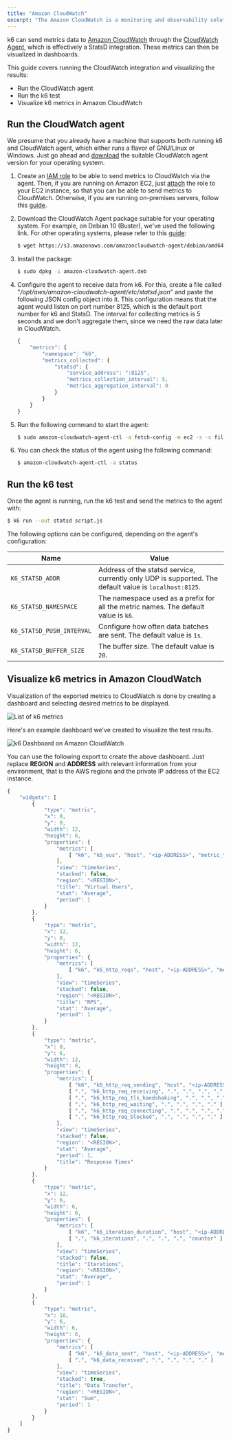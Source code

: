 ```yaml
---
title: "Amazon CloudWatch"
excerpt: "The Amazon CloudWatch is a monitoring and observability solution. In this article, we will show you how to send metrics from k6 to Amazon CloudWatch and later visualize them."
---
```


k6 can send metrics data to [Amazon CloudWatch](https://aws.amazon.com/cloudwatch/) through the [CloudWatch Agent](https://docs.aws.amazon.com/AmazonCloudWatch/latest/monitoring/Install-CloudWatch-Agent.html), which is effectively a StatsD integration. These metrics can then be visualized in dashboards.

This guide covers running the CloudWatch integration and visualizing the results:

- Run the CloudWatch agent
- Run the k6 test
- Visualize k6 metrics in Amazon CloudWatch

## Run the CloudWatch agent

We presume that you already have a machine that supports both running k6 and CloudWatch agent, which either runs a flavor of GNU/Linux or Windows. Just go ahead and [download](https://docs.aws.amazon.com/AmazonCloudWatch/latest/monitoring/download-cloudwatch-agent-commandline.html) the suitable CloudWatch agent version for your operating system.

1. Create an [IAM role](https://docs.aws.amazon.com/AmazonCloudWatch/latest/monitoring/create-iam-roles-for-cloudwatch-agent.html) to be able to send metrics to CloudWatch via the agent. Then, if you are running on Amazon EC2, just [attach](https://docs.aws.amazon.com/AWSEC2/latest/WindowsGuide/iam-roles-for-amazon-ec2.html#attach-iam-role) the role to your EC2 instance, so that you can be able to send metrics to CloudWatch. Otherwise, if you are running on-premises servers, follow this [guide](https://docs.aws.amazon.com/AmazonCloudWatch/latest/monitoring/install-CloudWatch-Agent-commandline-fleet.html#install-CloudWatch-Agent-iam_user-first).

2. Download the CloudWatch Agent package suitable for your operating system. For example, on Debian 10 (Buster), we've used the following link. For other operating systems, please refer to this [guide](https://docs.aws.amazon.com/AmazonCloudWatch/latest/monitoring/download-cloudwatch-agent-commandline.html):

    ```bash
    $ wget https://s3.amazonaws.com/amazoncloudwatch-agent/debian/amd64/latest/amazon-cloudwatch-agent.deb
    ```

3. Install the package:

    ```bash
    $ sudo dpkg -i amazon-cloudwatch-agent.deb
    ```

4. Configure the agent to receive data from k6. For this, create a file called "*/opt/aws/amazon-cloudwatch-agent/etc/statsd.json*" and paste the following JSON config object into it. This configuration means that the agent would listen on port number 8125, which is the default port number for k6 and StatsD. The interval for collecting metrics is 5 seconds and we don't aggregate them, since we need the raw data later in CloudWatch.

    ```js
    {
        "metrics": {
            "namespace": "k6",
            "metrics_collected": {
                "statsd": {
                    "service_address": ":8125",
                    "metrics_collection_interval": 5,
                    "metrics_aggregation_interval": 0
                }
            }
        }
    }
    ```

5. Run the following command to start the agent:

    ```bash
    $ sudo amazon-cloudwatch-agent-ctl -a fetch-config -m ec2 -s -c file:/opt/aws/amazon-cloudwatch-agent/etc/statsd.json
    ```

6. You can check the status of the agent using the following command:

    ```bash
    $ amazon-cloudwatch-agent-ctl -a status
    ```

## Run the k6 test

Once the agent is running, run the k6 test and send the metrics to the agent with:

```bash
$ k6 run --out statsd script.js
```

The following options can be configured, depending on the agent's configuration:

| Name  | Value |
| ------------- | ------------- |
| `K6_STATSD_ADDR` | Address of the statsd service, currently only UDP is supported. The default value is `localhost:8125`. |
| `K6_STATSD_NAMESPACE` | The namespace used as a prefix for all the metric names. The default value is `k6`. |
| `K6_STATSD_PUSH_INTERVAL` | Configure how often data batches are sent. The default value is `1s`. |
| `K6_STATSD_BUFFER_SIZE` | The buffer size. The default value is `20`. |

## Visualize k6 metrics in Amazon CloudWatch

Visualization of the exported metrics to CloudWatch is done by creating a dashboard and selecting desired metrics to be displayed.

![List of k6 metrics](./images/CloudWatch/cloudwatch-k6-metrics.png)

Here's an example dashboard we've created to visualize the test results.

![k6 Dashboard on Amazon CloudWatch](./images/CloudWatch/cloudwatch-k6-dashboard.png)

You can use the following export to create the above dashboard. Just replace **REGION** and **ADDRESS** with relevant information from your environment, that is the AWS regions and the private IP address of the EC2 instance.

```js
{
    "widgets": [
        {
            "type": "metric",
            "x": 0,
            "y": 0,
            "width": 12,
            "height": 6,
            "properties": {
                "metrics": [
                    [ "k6", "k6_vus", "host", "<ip-ADDRESS>", "metric_type", "gauge" ]
                ],
                "view": "timeSeries",
                "stacked": false,
                "region": "<REGION>",
                "title": "Virtual Users",
                "stat": "Average",
                "period": 1
            }
        },
        {
            "type": "metric",
            "x": 12,
            "y": 0,
            "width": 12,
            "height": 6,
            "properties": {
                "metrics": [
                    [ "k6", "k6_http_reqs", "host", "<ip-ADDRESS>", "metric_type", "counter" ]
                ],
                "view": "timeSeries",
                "stacked": false,
                "region": "<REGION>",
                "title": "RPS",
                "stat": "Average",
                "period": 1
            }
        },
        {
            "type": "metric",
            "x": 0,
            "y": 6,
            "width": 12,
            "height": 6,
            "properties": {
                "metrics": [
                    [ "k6", "k6_http_req_sending", "host", "<ip-ADDRESS>", "metric_type", "timing" ],
                    [ ".", "k6_http_req_receiving", ".", ".", ".", "." ],
                    [ ".", "k6_http_req_tls_handshaking", ".", ".", ".", "." ],
                    [ ".", "k6_http_req_waiting", ".", ".", ".", "." ],
                    [ ".", "k6_http_req_connecting", ".", ".", ".", "." ],
                    [ ".", "k6_http_req_blocked", ".", ".", ".", "." ]
                ],
                "view": "timeSeries",
                "stacked": false,
                "region": "<REGION>",
                "stat": "Average",
                "period": 1,
                "title": "Response Times"
            }
        },
        {
            "type": "metric",
            "x": 12,
            "y": 6,
            "width": 6,
            "height": 6,
            "properties": {
                "metrics": [
                    [ "k6", "k6_iteration_duration", "host", "<ip-ADDRESS>", "metric_type", "timing" ],
                    [ ".", "k6_iterations", ".", ".", ".", "counter" ]
                ],
                "view": "timeSeries",
                "stacked": false,
                "title": "Iterations",
                "region": "<REGION>",
                "stat": "Average",
                "period": 1
            }
        },
        {
            "type": "metric",
            "x": 18,
            "y": 6,
            "width": 6,
            "height": 6,
            "properties": {
                "metrics": [
                    [ "k6", "k6_data_sent", "host", "<ip-ADDRESS>", "metric_type", "counter" ],
                    [ ".", "k6_data_received", ".", ".", ".", "." ]
                ],
                "view": "timeSeries",
                "stacked": true,
                "title": "Data Transfer",
                "region": "<REGION>",
                "stat": "Sum",
                "period": 1
            }
        }
    ]
}
```
